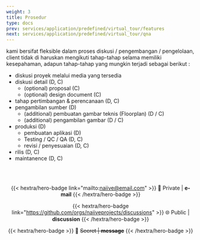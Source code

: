 ```yaml
---
weight: 3
title: Prosedur
type: docs
prev: services/application/predefined/virtual_tour/features
next: services/application/predefined/virtual_tour/qna
---
```


kami bersifat fleksible dalam proses diskusi / pengembangan / pengelolaan, client tidak di haruskan mengikuti tahap-tahap selama memiliki kesepahaman, adapun tahap-tahap yang mungkin terjadi sebagai berikut :

- diskusi proyek melalui media yang tersedia
- diskusi detail (D, C)
  - (optional) proposal (C)
  - (optional) design document (C)
- tahap pertimbangan & perencanaan (D, C)
- pengambilan sumber (D)
  - (additional) pembuatan gambar teknis (Floorplan) (D / C)
  - (additional) pengambilan gambar (D / C)
- produksi (D)
  - pembuatan aplikasi (D)
  - Testing / QC / QA (D, C)
  - revisi / penyesuaian (D, C)
- rilis (D, C)
- maintanence (D, C)

<div style="text-align: center;"><br><br>

{{< hextra/hero-badge link="mailto:naiive@email.com" >}}
🔐 Private | **e-mail**
{{< /hextra/hero-badge >}}

{{< hextra/hero-badge link="https://github.com/orgs/naiiveprojects/discussions" >}}
🌐 Public | **discussion**
{{< /hextra/hero-badge >}}

{{< hextra/hero-badge >}}
🔑 ~~Secret | **message**~~
{{< /hextra/hero-badge >}}

</div>
